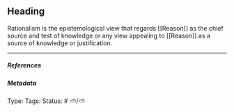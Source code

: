 ## Heading  # 

Rationalism is the epistemological view that regards [[Reason]] as the chief source and test of knowledge or any view appealing to [[Reason]] as a source of knowledge or justification.

___

##### References



##### Metadata

Type: 
Tags:
Status: # ⛅️/⛅️